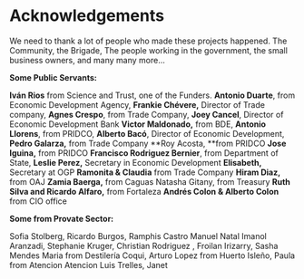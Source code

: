 # Acknowledgements

We need to thank a lot of people who made these projects happened.
The Community, the Brigade, The people working in the government, the small business owners, and many many more...

**Some Public Servants:**

**Iván Rios** from Science and Trust, one of the Funders.
**Antonio Duarte**, from Economic Development Agency,
**Frankie Chévere,** Director of Trade company,
**Agnes Crespo**, from Trade Company,
**Joey Cancel**, Director of Economic Development Bank
**Victor Maldonado,** from BDE,
**Antonio Llorens**, from PRIDCO,
**Alberto Bacó**, Director of Economic Development,
**Pedro Galarza,** from Trade Company
**Roy Acosta, **from PRIDCO
**Jose Iguina,** from PRIDCO
**Francisco Rodriguez Bernier**, from Department of State,
**Leslie Perez,** Secretary in Economic Development
**Elisabeth,** Secretary at OGP
**Ramonita & Claudia** from Trade Company
**Hiram Diaz,** from OAJ
**Zamia Baerga,** from Caguas
Natasha Gitany, from Treasury
**Ruth Silva and Ricardo Alfaro,** from Fortaleza
**Andrés Colon & Alberto Colon** from CIO office

**Some from Provate Sector:**

Sofia Stolberg,
Ricardo Burgos,
Ramphis Castro
Manuel Natal
Imanol Aranzadi,
Stephanie Kruger,
Christian Rodriguez ,
Froilan Irizarry,
Sasha Mendes
Maria from Destilería Coqui,
Arturo Lopez from Huerto Isleño,
Paula from Atencion Atencion
Luis Trelles,
Janet

